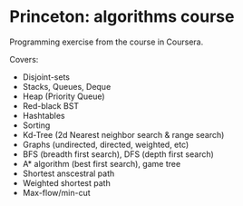 # Princeton: algorithms course

Programming exercise from the course in Coursera.

Covers:
* Disjoint-sets
* Stacks, Queues, Deque
* Heap (Priority Queue)
* Red-black BST
* Hashtables
* Sorting
* Kd-Tree (2d Nearest neighbor search & range search)
* Graphs (undirected, directed, weighted, etc)
* BFS (breadth first search), DFS (depth first search)
* A* algorithm (best first search), game tree
* Shortest anscestral path
* Weighted shortest path
* Max-flow/min-cut
